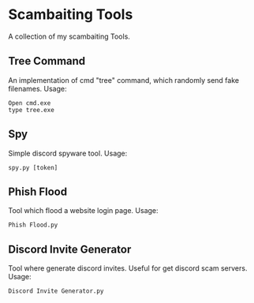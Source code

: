 # Scambaiting Tools
A collection of my scambaiting Tools.

## Tree Command
An implementation of cmd "tree" command, which randomly send fake filenames. Usage:

```
Open cmd.exe
type tree.exe
```

## Spy
Simple discord spyware tool. Usage:
```
spy.py [token]
```

## Phish Flood
Tool which flood a website login page. Usage:
```
Phish Flood.py
```

## Discord Invite Generator
Tool where generate discord invites. Useful for get discord scam servers. Usage:
```
Discord Invite Generator.py
```
